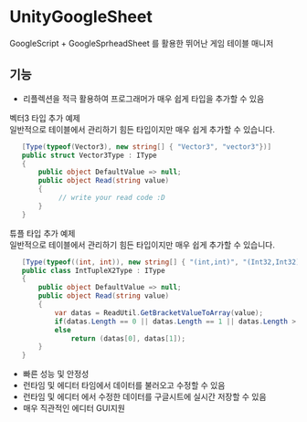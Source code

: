 # UnityGoogleSheet
 
GoogleScript + GoogleSprheadSheet 를 활용한 뛰어난 게임 테이블 매니저

## 기능
- 리플렉션을 적극 활용하여 프로그래머가 매우 쉽게 타입을 추가할 수 있음

 벡터3 타입 추가 예제  
 일반적으로 테이블에서 관리하기 힘든 타입이지만 매우 쉽게 추가할 수 있습니다.
 ```csharp
    [Type(typeof(Vector3), new string[] { "Vector3", "vector3"})]
    public struct Vector3Type : IType
    {
        public object DefaultValue => null;
        public object Read(string value)
        {
             // write your read code :D
        }
    }
 ```
 튜플 타입 추가 예제  
 일반적으로 테이블에서 관리하기 힘든 타입이지만 매우 쉽게 추가할 수 있습니다.
 ```csharp
    [Type(typeof((int, int)), new string[] { "(int,int)", "(Int32,Int32)" })]
    public class IntTupleX2Type : IType
    {
        public object DefaultValue => null;
        public object Read(string value)
        {
            var datas = ReadUtil.GetBracketValueToArray(value);
            if(datas.Length == 0 || datas.Length == 1 || datas.Length > 2) return DefaultValue;
            else 
                return (datas[0], datas[1]); 
        }
    }
 ```
 
 - 빠른 성능 및 안정성
 - 런타임 및 에디터 타임에서 데이터를 불러오고 수정할 수 있음
 - 런타임 및 에디터 에서 수정한 데이터를 구글시트에 실시간 저장할 수 있음
 - 매우 직관적인 에디터 GUI지원
 

